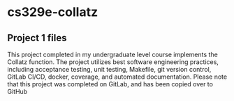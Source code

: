 # cs329e-collatz

Project 1 files
---------------

This project completed in my undergraduate level course implements the Collatz function. The project utilizes best software engineering practices, including acceptance testing, unit testing, Makefile, git version control, GitLab CI/CD, docker, coverage, and automated documentation. Please note that this project was completed on GitLab, and has been copied over to GitHub
